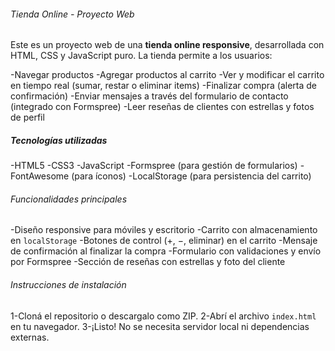 ###### Tienda Online - Proyecto Web

Este es un proyecto web de una **tienda online responsive**, desarrollada con HTML, CSS y JavaScript puro. La tienda permite a los usuarios:

-Navegar productos
-Agregar productos al carrito
-Ver y modificar el carrito en tiempo real (sumar, restar o eliminar items)
-Finalizar compra (alerta de confirmación)
-Enviar mensajes a través del formulario de contacto (integrado con Formspree)
-Leer reseñas de clientes con estrellas y fotos de perfil

##### Tecnologías utilizadas

-HTML5
-CSS3
-JavaScript
-Formspree (para gestión de formularios)
-FontAwesome (para íconos)
-LocalStorage (para persistencia del carrito)

###### Funcionalidades principales

-Diseño responsive para móviles y escritorio
-Carrito con almacenamiento en `localStorage`
-Botones de control (+, −, eliminar) en el carrito
-Mensaje de confirmación al finalizar la compra
-Formulario con validaciones y envío por Formspree
-Sección de reseñas con estrellas y foto del cliente

###### Instrucciones de instalación

1-Cloná el repositorio o descargalo como ZIP.
2-Abrí el archivo `index.html` en tu navegador.
3-¡Listo! No se necesita servidor local ni dependencias externas.

